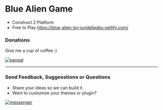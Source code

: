 # Blue Alien Game
- Construct 2 Platform
- Free to Play https://blue-alien-by-jundellagbo.netlify.com/

### Donations

Give me a cup of coffee :) 

[![paypal](https://www.paypalobjects.com/en_US/i/btn/btn_donateCC_LG.gif)](https://www.paypal.me/jundellagbo)

---

### Send Feedback, Suggesstions or Questions

- Share your ideas so we can build it.
- Want to customize your themes or plugin?

[![messenger](https://img.shields.io/badge/Send%20to-Messenger-blue.svg)](https://m.me/jundell.ictned.ph)
